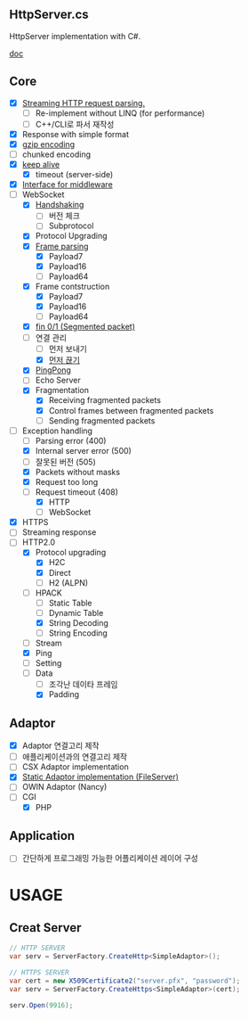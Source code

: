 HttpServer.cs
----
HttpServer implementation with C#.<br>

[doc](doc/)

Core
----
* [x] [Streaming HTTP request parsing.](src/HttpServ/Http/HttpParser.cs)
  * [ ] Re-implement without LINQ (for performance)
  * [ ] C++/CLI로 파서 재작성
* [x] Response with simple format
* [x] [gzip encoding](src/HttpServ/Http/Middlewares/GzipEncoder.cs)
* [ ] chunked encoding
* [x] [keep alive](src/HttpServ/Http/HttpSession.cs#L44-L51)
  * [x] timeout (server-side)
* [x] [Interface for middleware](src/HttpServ/IMiddleware.cs)
* [ ] WebSocket
  * [x] [Handshaking](src/HttpServ/WebSocket/Middlewares/WebSocketHandshaker.cs)
    * [ ] 버전 체크
    * [ ] Subprotocol
  * [x] Protocol Upgrading
  * [x] [Frame parsing](src/WebSocketParser/WebSocketParser.cpp)
    * [x] Payload7
    * [x] Payload16
    * [ ] Payload64
  * [x] Frame contstruction
    * [x] Payload7
    * [x] Payload16
    * [ ] Payload64  
  * [x] [fin 0/1 (Segmented packet)](src/HttpServ/WebSocket/WebSocketSession.cs#L68-L85)
  * [ ] 연결 관리
    * [ ] 먼저 보내기
    * [x] [먼저 끊기](src/HttpServ/Common/CloseSessionException.cs)
  * [x] [PingPong](src/HttpServ/WebSocket/Middlewares/PingPong.cs)
  * [ ] Echo Server
  * [x] Fragmentation
    * [x] Receiving fragmented packets
    * [x] Control frames between fragmented packets
    * [ ] Sending fragmented packets
* [ ] Exception handling
  * [ ] Parsing error (400)
  * [x] Internal server error (500)
  * [ ] 잘못된 버전 (505)
  * [x] Packets without masks
  * [x] Request too long
  * [ ] Request timeout (408)
    * [x] HTTP
    * [ ] WebSocket
* [x] HTTPS
* [ ] Streaming response
* [ ] HTTP2.0
  * [x] Protocol upgrading
    * [x] H2C
    * [x] Direct
    * [ ] H2 (ALPN)
  * [ ] HPACK
    * [ ] Static Table
    * [ ] Dynamic Table
    * [x] String Decoding
    * [ ] String Encoding
  * [ ] Stream
  * [x] Ping
  * [ ] Setting
  * [ ] Data
    * [ ] 조각난 데이타 프레임
    * [x] Padding
    
Adaptor
----
* [x] Adaptor 연결고리 제작
* [ ] 애플리케이션과의 연결고리 제작
* [ ] CSX Adaptor implementation
* [x] [Static Adaptor implementation (FileServer)](src/StaticFileAdaptor/Program.cs)
* [ ] OWIN Adaptor (Nancy)
* [ ] CGI
  * [x] PHP
  
Application
----
* [ ] 간단하게 프로그래밍 가능한 어플리케이션 레이어 구성


USAGE
====

Creat Server
----
```cs
// HTTP SERVER
var serv = ServerFactory.CreateHttp<SimpleAdaptor>();

// HTTPS SERVER
var cert = new X509Certificate2("server.pfx", "password");
var serv = ServerFactory.CreateHttps<SimpleAdaptor>(cert);

serv.Open(9916);
```
